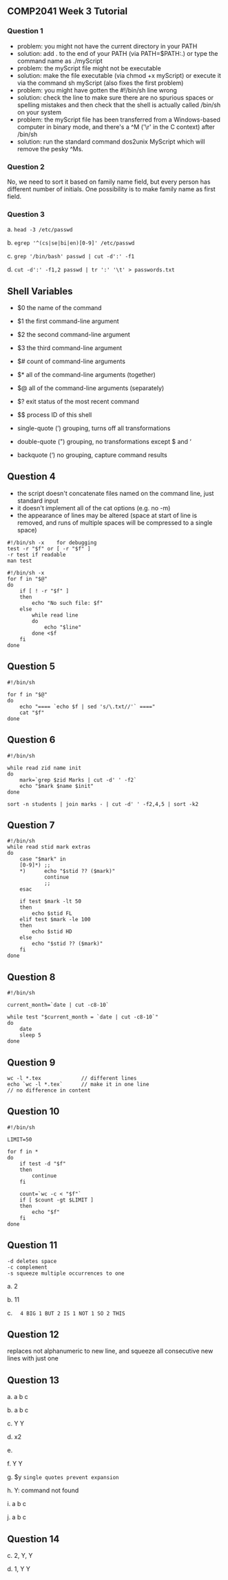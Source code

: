## COMP2041 Week 3 Tutorial

### Question 1

- problem: you might not have the current directory in your PATH
- solution: add . to the end of your PATH (via PATH=$PATH:.) or type the command name as ./myScript
- problem: the myScript file might not be executable
- solution: make the file executable (via chmod +x myScript)
    or execute it via the command sh myScript (also fixes the first problem)
- problem: you might have gotten the #!/bin/sh line wrong
- solution: check the line to make sure there are no spurious spaces or spelling mistakes and then check that the shell is actually called /bin/sh on your system
- problem: the myScript file has been transferred from a Windows-based computer in binary mode, and there's a ^M ('\\r' in the C context) after /bin/sh
- solution: run the standard command dos2unix MyScript which will remove the pesky ^Ms.


### Question 2

No, we need to sort it based on family name field, but every person has different number of initials. One possibility is to make family name as first field.

### Question 3

a. `head -3 /etc/passwd`

b. `egrep '^(cs|se|bi|en)[0-9]' /etc/passwd`

c. `grep '/bin/bash' passwd | cut -d':' -f1`

d. `cut -d':' -f1,2 passwd | tr ':' '\t' > passwords.txt`

## Shell Variables

- $0 the name of the command
- $1 the first command-line argument
- $2 the second command-line argument
- $3 the third command-line argument
- $# count of command-line arguments
- $* all of the command-line arguments (together)
- $@ all of the command-line arguments (separately)
- $? exit status of the most recent command
- $$ process ID of this shell


- single-quote (’) grouping, turns off all transformations
- double-quote (") grouping, no transformations except $ and ‘
- backquote (‘) no grouping, capture command results

## Question 4

- the script doesn't concatenate files named on the command line,  just standard input
- it doesn't implement all of the cat options (e.g. no -m)
- the appearance of lines may be altered (space at start of line is removed, and runs of multiple spaces will be compressed to a single space)


```
#!/bin/sh -x    for debugging
test -r "$f" or [ -r "$f" ]
-r test if readable
man test
```

```
#!/bin/sh -x
for f in "$@"
do
    if [ ! -r "$f" ]
    then
        echo "No such file: $f"
    else
        while read line
        do
            echo "$line"
        done <$f
    fi
done
```

## Question 5

```
#!/bin/sh

for f in "$@"
do
    echo "==== `echo $f | sed 's/\.txt//'` ===="
    cat "$f"
done
```

## Question 6

```
#!/bin/sh

while read zid name init
do
    mark=`grep $zid Marks | cut -d' ' -f2`
    echo "$mark $name $init"
done
```

```
sort -n students | join marks - | cut -d' ' -f2,4,5 | sort -k2
```

## Question 7

```
#!/bin/sh
while read stid mark extras
do
    case "$mark" in
    [0-9]*) ;;
    *)      echo "$stid ?? ($mark)"
            continue
            ;;
    esac

    if test $mark -lt 50
    then
        echo $stid FL
    elif test $mark -le 100
    then
        echo $stid HD
    else
        echo "$stid ?? ($mark)"
    fi
done
```

## Question 8

```
#!/bin/sh

current_month=`date | cut -c8-10`

while test "$current_month = `date | cut -c8-10`"
do
    date
    sleep 5
done
```

## Question 9

```
wc -l *.tex             // different lines
echo `wc -l *.tex`      // make it in one line
// no difference in content
```

## Question 10

```
#!/bin/sh

LIMIT=50

for f in *
do
    if test -d "$f"
    then
        continue
    fi

    count=`wc -c < "$f"`
    if [ $count -gt $LIMIT ]
    then    
        echo "$f"
    fi
done
```

## Question 11

```
-d deletes space
-c complement
-s squeeze multiple occurrences to one
```

a. 2

b. 11

c. `  4 BIG
      1 BUT
      2 IS
      1 NOT
      1 SO
      2 THIS`

## Question 12

replaces not alphanumeric to new line, and squeeze all consecutive new lines with just one

## Question 13

a. a b c

b. a  b  c

c. Y Y

d. x2

e.

f. Y Y

g. $y       `single quotes prevent expansion`

h. Y: command not found

i. a b c

j. a b c


## Question 14

c. 2, Y, Y

d. 1, Y Y
